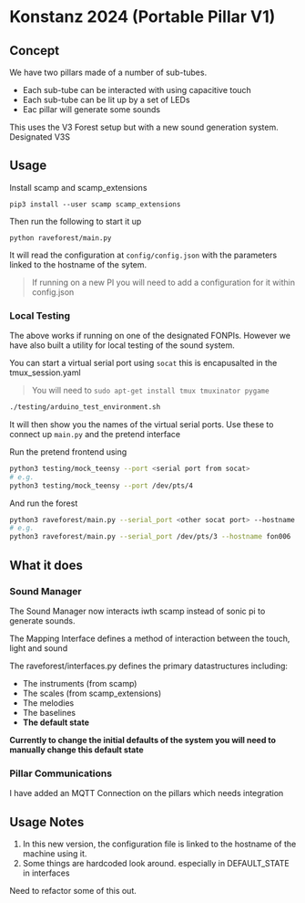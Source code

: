 # Konstanz 2024 (Portable Pillar V1)

## Concept

We have two pillars made of a number of sub-tubes. 

- Each sub-tube can be interacted with using capacitive touch
- Each sub-tube can be lit up by a set of LEDs
- Eac pillar will generate some sounds

This uses the V3 Forest setup but with a new sound generation system. Designated V3S

## Usage

Install scamp and scamp_extensions

```
pip3 install --user scamp scamp_extensions
```

Then run the following to start it up

```
python raveforest/main.py
```

It will read the configuration at `config/config.json` with the parameters linked to the hostname of the sytem.

> If running on a new PI you will need to add a configuration for it within config.json

### Local Testing

The above works if running on one of the designated FONPIs. However we have also built a utility for local testing of the sound system. 

You can start a virtual serial port using `socat` this is encapusalted in the tmux_session.yaml

> You will need to `sudo apt-get install tmux tmuxinator pygame`

```bash
./testing/arduino_test_environment.sh
```

It will then show you the names of the virtual serial ports. Use these to connect up `main.py` and the pretend interface

Run the pretend frontend using

```bash
python3 testing/mock_teensy --port <serial port from socat>
# e.g.
python3 testing/mock_teensy --port /dev/pts/4
```

And run the forest

```bash
python3 raveforest/main.py --serial_port <other socat port> --hostname <pretend hostname>
# e.g.
python3 raveforest/main.py --serial_port /dev/pts/3 --hostname fon006
```

## What it does

### Sound Manager

The Sound Manager now interacts iwth scamp instead of sonic pi to generate sounds. 

The Mapping Interface defines a method of interaction between the touch, light and sound

The raveforest/interfaces.py defines the primary datastructures including:

- The instruments (from scamp)
- The scales (from scamp_extensions)
- The melodies
- The baselines
- **The default state**

**Currently to change the initial defaults of the system you will need to manually change this default state**

### Pillar Communications

I have added an MQTT Connection on the pillars which needs integration


## Usage Notes

1. In this new version, the configuration file is linked to the hostname of the machine using it. 
2. Some things are hardcoded look around. especially in DEFAULT_STATE in interfaces

Need to refactor some of this out. 
